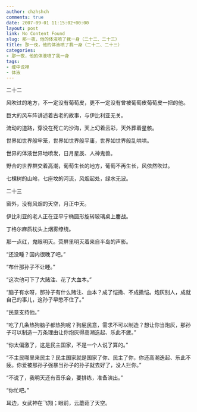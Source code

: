 ```yaml
---
author: chzhshch
comments: true
date: 2007-09-01 11:15:02+00:00
layout: post
link: No Content Found
slug: 那一夜，他的体液喷了我一身（二十二、二十三）
title: 那一夜，他的体液喷了我一身（二十二、二十三）
categories:
- 那一夜，他的体液喷了我一身
tags:
- 缠中说禅
- 体液
---
```


			

二十二

风吹过的地方，不一定没有葡萄皮，更不一定没有曾被葡萄皮葡萄皮一把的他。

巨大的风车阵讲述着古老的故事，与伊比利亚无关。

流动的道路，穿没在死亡的沙海，天上幻着云彩，天外葬着星骸。

世界如世界般牢笼，世界如世界般平庸，世界如世界般乱哄哄。

世界的体液世界地喷发，日月星辰、人神鬼兽。

野合的世界群交着高潮，葡萄生长的地方，葡萄不再生长，风依然吹过。

七棵树的山岭，七座坟的河流，风烟起处，绿水无波。

二十三

窗外，没有风烟的天空，月正中天。

伊比利亚的老人正在亚平宁椭圆形旋转玻璃桌上鏖战。

丁格尔麻质枕头上烟雾缭绕。

那一点红，鬼眼明灭。荧屏里明灭着来自半岛的声影。

“还没睡？国内很晚了吧。”

“布什那孙子不让睡。”

“这次他可下了大赌注、花了大血本。”

“脑子有水呀，那孙子有什么赌注、血本？成了恺撒、不成撒恺。炮灰别人，成就自己的事儿，这孙子早憋不住了。”

“民意支持他。”

“吃了几条热狗脑子都热狗呢？狗屁民意，需求不可以制造？想让你当炮灰，那孙子可以制造一万条理由让你炮灰得高潮迭起、乐此不疲。”

“你太偏激了，这是民主国家，不是一个人说了算的。”

“不主民哪里来民主？民主国家就是国家了你、民主了你，你还高潮迭起、乐此不疲。你爱被那孙子强暴当孙子的孙子就去好了，没人拦你。”

“不说了，我明天还有音乐会，要排练，准备演出。”

“你忙吧。”

耳边，女武神在飞翔；眼前，云蘑菇了天空。
